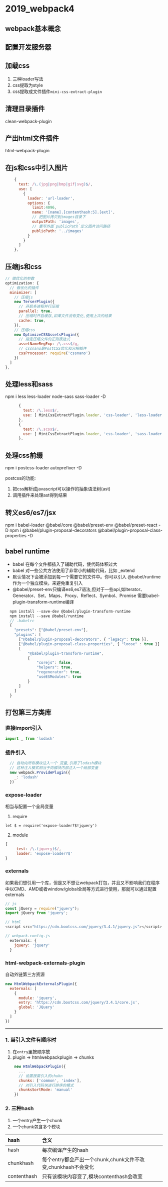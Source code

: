 # 2019_webpack4

## webpack基本概念
## 配置开发服务器
## 加载css
  1. 三种loader写法
  2. css提取为style
  3. css提取成文件插件`mini-css-extract-plugin`
## 清理目录插件
  clean-webpack-plugin
## 产出html文件插件
  html-webpack-plugin
## 在js和css中引入图片
  ```js
      {
        test: /\.(jpg|png|bmp|gif|svg)$/,
        use: [
          {
            loader: 'url-loader',
            options: {
              limit:4096,
              name: '[name].[contenthash:5].[ext]',
              // 把图片拷贝到images目录下
              outputPath: 'images',
              // 重写外面`publicPath`定义图片访问路径
              publicPath: '../images'
            }
          }
        ]
      },  
  ```
## 压缩js和css
  ```js
  // 做优化的参数
  optimization: {
    // 做优化的插件
    minimizer: [
      // 压缩js
      new TerserPlugin({
        // 开启多进程并行压缩
        parallel: true,
        // 压缩时开启缓存,如果文件没有变化,使用上次的结果
        cache: true,
      }),
      // 压缩css
      new OptimizeCSSAssetsPlugin({
        // 指定压缩文件的正则表达式
        assetNameRegExp: /\.css$/g,
        // cssnano是PostCSS优化和分解插件
        cssProcessor: require('cssnano')
      })
    ]
  },  
  ```
## 处理less和sass
npm i less less-loader node-sass sass-loader -D
```js
      {
        test: /\.less$/,
        use: [ MiniCssExtractPlugin.loader, 'css-loader', 'less-loader' ]
      },     
      {
        test: /\.scss$/,
        use: [ MiniCssExtractPlugin.loader, 'css-loader', 'sass-loader' ]
      },
```
## 处理css前缀 
npm i postcss-loader autoprefixer -D 

postcss的功能: 
1. 把css解析成javascript可以操作的抽象语法树(ast)
2. 调用插件来处理ast得到结果

## 转义es6/es7/jsx
npm i babel-loader @babel/core @babel/preset-env  @babel/preset-react  -D 
npm i @babel/plugin-proposal-decorators @babel/plugin-proposal-class-properties -D 

## babel runtime
* babel 在每个文件都插入了辅助代码，使代码体积过大
* babel 对一些公共方法使用了非常小的辅助代码，比如 _extend
* 默认情况下会被添加到每一个需要它的文件中。你可以引入 @babel/runtime 作为一个独立模块，来避免重复引入
* @babel/preset-env只编译es6,es7语法,但对于一些api,如Iterator、Generator、Set、Maps、Proxy、Reflect、Symbol、Promise
  需要babel-plugin-transform-runtime编译
```js
  npm install --save-dev @babel/plugin-transform-runtime
  npm install --save @babel/runtime
  // .babelrc
  {
    "presets": ["@babel/preset-env"],
    "plugins": [
      ["@babel/plugin-proposal-decorators", { "legacy": true }],
      ["@babel/plugin-proposal-class-properties", { "loose" : true }]
      [
          "@babel/plugin-transform-runtime",
          {
              "corejs": false,
              "helpers": true,
              "regenerator": true,
              "useESModules": true
          }
      ]
    ]
  }  
```

## 打包第三方类库
### 直接import引入
```js
import _ from 'lodash'
```
### 插件引入
```js
  // 自动向所有模块注入一个_变量,引用了lodash模块
  // 这种注入模式相当于向模块内部注入一个局部变量 
  new webpack.ProvidePlugin({
    _: 'lodash'
  })
```

### expose-loader
相当与配置一个全局变量
1.  require 

`let $ = require('expose-loader?$!jquery')`

2. module

```js
{
     test: /\.(jquery)$/,
     loader: 'expose-loader?$'
}
```

### externals
如果我们想引用一个库，但是又不想让webpack打包，并且又不影响我们在程序中以CMD、AMD或者window/global全局等方式进行使用，那就可以通过配置externals
```js
// js
const jQuery = require("jquery");
import jQuery from 'jquery';

// html
<script src="https://cdn.bootcss.com/jquery/3.4.1/jquery.js"></script>

// webpack.config.js
  externals: {
    jquery: 'jquery'
  }
```

###  html-webpack-externals-plugin
自动外链第三方资源
```js
new HtmlWebpackExternalsPlugin({
  externals: [
    {
      module: 'jquery',
      entry: 'https://cdn.bootcss.com/jquery/3.4.1/core.js',
      global: 'JQuery'
    }
  ]
})
```
***


### 1. 当引入文件有顺序时
1. 在`entry`里按顺序放
2. plugin -> htmlwebpackplugin -> chunks

```js
    new HtmlWebpackPlugin({
      ...
      // 设置按需引入的chukn
      chunks: ['common', 'index'],
      // 对引入代码块进行排序的模式
      chunksSortMode: 'manual' 
    })
```

### 2. 三种hash
1. 一个entry产生一个chunk
2. 一个chunk包含多个模块

|  hash   | 含义  |
|  :----  | :----  |
| hash  | 每次编译产生的hash |
| chunkhash  | 每个entry都会产出一个chunk,chunk文件不改变,chunkhash不会变化 | 
| contenthash | 只有该模块内容变了,模块contenthash会改变 |